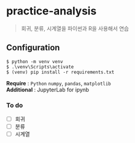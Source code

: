 # practice-analysis
> 회귀, 분류, 시계열을 파이썬과 R을 사용해서 연습

## Configuration
```shell
$ python -m venv venv
$ .\venv\Scripts\activate
$ (venv) pip install -r requirements.txt
```

**Require** : `Python` `numpy`, `pandas`, `matplotlib`\
**Additional** : JupyterLab for ipynb

### To do

- [ ] 회귀
- [ ] 분류
- [ ] 시계열
